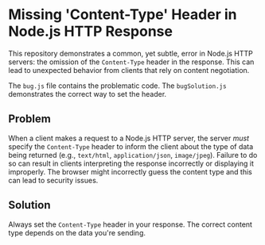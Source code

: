 # Missing 'Content-Type' Header in Node.js HTTP Response

This repository demonstrates a common, yet subtle, error in Node.js HTTP servers: the omission of the `Content-Type` header in the response.  This can lead to unexpected behavior from clients that rely on content negotiation.

The `bug.js` file contains the problematic code. The `bugSolution.js` demonstrates the correct way to set the header.

## Problem

When a client makes a request to a Node.js HTTP server, the server *must* specify the `Content-Type` header to inform the client about the type of data being returned (e.g., `text/html`, `application/json`, `image/jpeg`).  Failure to do so can result in clients interpreting the response incorrectly or displaying it improperly.  The browser might incorrectly guess the content type and this can lead to security issues.

## Solution

Always set the `Content-Type` header in your response.  The correct content type depends on the data you're sending.